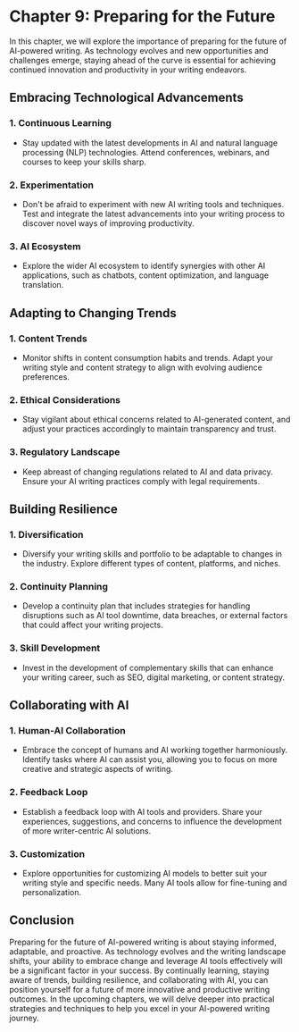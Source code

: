 Chapter 9: Preparing for the Future
===================================

In this chapter, we will explore the importance of preparing for the future of AI-powered writing. As technology evolves and new opportunities and challenges emerge, staying ahead of the curve is essential for achieving continued innovation and productivity in your writing endeavors.

Embracing Technological Advancements
------------------------------------

### 1. **Continuous Learning**

* Stay updated with the latest developments in AI and natural language processing (NLP) technologies. Attend conferences, webinars, and courses to keep your skills sharp.

### 2. **Experimentation**

* Don't be afraid to experiment with new AI writing tools and techniques. Test and integrate the latest advancements into your writing process to discover novel ways of improving productivity.

### 3. **AI Ecosystem**

* Explore the wider AI ecosystem to identify synergies with other AI applications, such as chatbots, content optimization, and language translation.

Adapting to Changing Trends
---------------------------

### 1. **Content Trends**

* Monitor shifts in content consumption habits and trends. Adapt your writing style and content strategy to align with evolving audience preferences.

### 2. **Ethical Considerations**

* Stay vigilant about ethical concerns related to AI-generated content, and adjust your practices accordingly to maintain transparency and trust.

### 3. **Regulatory Landscape**

* Keep abreast of changing regulations related to AI and data privacy. Ensure your AI writing practices comply with legal requirements.

Building Resilience
-------------------

### 1. **Diversification**

* Diversify your writing skills and portfolio to be adaptable to changes in the industry. Explore different types of content, platforms, and niches.

### 2. **Continuity Planning**

* Develop a continuity plan that includes strategies for handling disruptions such as AI tool downtime, data breaches, or external factors that could affect your writing projects.

### 3. **Skill Development**

* Invest in the development of complementary skills that can enhance your writing career, such as SEO, digital marketing, or content strategy.

Collaborating with AI
---------------------

### 1. **Human-AI Collaboration**

* Embrace the concept of humans and AI working together harmoniously. Identify tasks where AI can assist you, allowing you to focus on more creative and strategic aspects of writing.

### 2. **Feedback Loop**

* Establish a feedback loop with AI tools and providers. Share your experiences, suggestions, and concerns to influence the development of more writer-centric AI solutions.

### 3. **Customization**

* Explore opportunities for customizing AI models to better suit your writing style and specific needs. Many AI tools allow for fine-tuning and personalization.

Conclusion
----------

Preparing for the future of AI-powered writing is about staying informed, adaptable, and proactive. As technology evolves and the writing landscape shifts, your ability to embrace change and leverage AI tools effectively will be a significant factor in your success. By continually learning, staying aware of trends, building resilience, and collaborating with AI, you can position yourself for a future of more innovative and productive writing outcomes. In the upcoming chapters, we will delve deeper into practical strategies and techniques to help you excel in your AI-powered writing journey.

